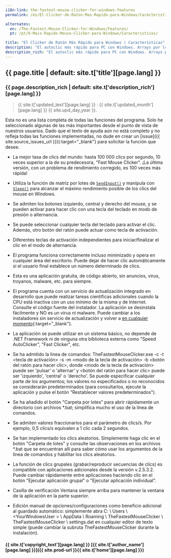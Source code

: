 ```yaml
---
i18n-link: the-fastest-mouse-clicker-for-windows-features
permalink: /es/El-Clicker-de-Raton-Mas-Rapido-para-Windows/Caracteristicas/

alternates:
  en: /The-Fastest-Mouse-Clicker-for-Windows/Features/
  pt: /pt/O-Mais-Rapido-Mouse-Clicker-para-Windows/Caracteristicos/

title: "El Clicker de Ratón Más Rápido para Windows | Características"
description: "El autoclic más rápido para PC con Windows. Arrays por lotes en SendInput, línea de comandos, clics aleatorios y clics grupales, código en GitHub"
description_rich: "El autoclic más rápido para PC con Windows. Arrays por lotes en SendInput, línea de comandos, clics aleatorios y clics grupales, código en GitHub"
---
```


## {{ page.title | default: site.t['title'][page.lang] }}

### {{ page.description_rich | default: site.t['description_rich'][page.lang] }}

> {{ site.t['updated_text'][page.lang] }} : {{ site.t['updated_month'][page.lang] }} {{ site.upd_day_year }}.

Esta no es una lista completa de todas las funciones del programa. Solo he seleccionado algunas de las más importantes desde el punto de vista de nuestros usuarios.
Dado que el texto de ayuda aún no está completo
y no refleja todas las funciones implementadas, no dude en crear
un [issue]({{ site.source_issues_url }}){:target="_blank"} para solicitar la función que desee.

* La mejor tasa de clics del mundo: hasta 100 000 clics por segundo, 10 veces superior a la de su predecesora, "Fast Mouse Clicker". ¡La última versión, con un problema de rendimiento corregido, es 100 veces más rápida!

* Utiliza la función de matriz por lotes de <code><a href="https://docs.microsoft.com/en-us/windows/win32/api/winuser/nf-winuser-sendinput" target="_blank">SendInput()</a></code> y manipula con <code><a href="https://docs.microsoft.com/en-us/windows/win32/api/syncchapi/nf-syncchapi-sleep" target="_blank">Sleep()</a></code> para alcanzar el máximo rendimiento posible de los clics del mouse en Windows.

* Se admiten los botones izquierdo, central y derecho del mouse, y se pueden activar para hacer clic con una tecla del teclado en modo de presión o alternancia.

* Se puede seleccionar cualquier tecla del teclado para activar el clic. Además, otro botón del ratón puede actuar como tecla de activación.

* Diferentes teclas de activación independientes para iniciar/finalizar el clic en el modo de alternancia.

* El programa funciona correctamente incluso minimizado y opera en cualquier área del escritorio. Puede dejar de hacer clic automáticamente si el usuario final establece un número determinado de clics.

* Esta es una aplicación gratuita, de código abierto, sin anuncios, virus, troyanos, malware, etc. para siempre.

* El programa cuenta con un servicio de actualización integrado en desarrollo que puede realizar tareas científicas adicionales cuando la CPU está inactiva con un uso mínimo de la misma y de Internet. Consulte el código fuente del instalador. La aplicación se desinstala fácilmente y NO es un virus ni malware. Puede cambiar a los instaladores sin servicio de actualización y volver a [en cualquier momento](https://github.com/windows-2048/The-Fastest-Mouse-Clicker-for-Windows/blob/master/InnoSetupDownloader/README.md){:target="_blank"}.

* La aplicación se puede utilizar en un sistema básico, no depende de .NET Framework ni de ninguna otra biblioteca externa como "Speed ​​AutoClicker", "Fast Clicker", etc.

* Se ha admitido la línea de comandos: TheFastestMouseClicker.exe -c <clics por segundo> -t <tecla de activación> -s <detenerse en> -m <modo de la tecla de activación> -b <botón del ratón para hacer clic>, donde <modo de la tecla de activación> puede ser 'pulsar' o 'alternar' y <botón del ratón para hacer clic> puede ser 'izquierdo', 'central' o 'derecho'. Se puede especificar cualquier parte de los argumentos; los valores no especificados o no reconocidos se considerarán predeterminados (para consultarlos, ejecute la aplicación y pulse el botón "Restablecer valores predeterminados").

* Se ha añadido el botón "Carpeta por lotes" para abrir rápidamente un directorio con archivos \*.bat; simplifica mucho el uso de la línea de comandos.

* Se admiten valores fraccionarios para el parámetro de clics/s. Por ejemplo, 0,5 clics/s equivalen a 1 clic cada 2 segundos.

* Se han implementado los clics aleatorios. Simplemente haga clic en el botón "Carpeta de lotes" y consulte las observaciones en los archivos \*.bat que se encuentran allí para saber cómo usar los argumentos de la línea de comandos y habilitar los clics aleatorios.

* La función de clics grupales (grabar/reproducir secuencias de clics) es compatible con aplicaciones adicionales desde la versión v.2.5.3.2. Puede cambiar rápidamente entre aplicaciones haciendo clic en el botón "Ejecutar aplicación grupal" o "Ejecutar aplicación individual".

* Casilla de verificación Ventana siempre arriba para mantener la ventana de la aplicación en la parte superior.

* Edición manual de opciones/configuraciones como beneficio adicional al guardado automático: simplemente abra C: \ Users \ \<YourWindowsUser \> \ AppData \ Roaming \ TheFastestMouseClicker \ TheFastestMouseClicker \ settings.dat
en cualquier editor de texto simple (puede cambiar la subruta TheFastestMouseClicker durante la instalación).


#### {{ site.t['copyright_text'][page.lang] }} [{{ site.t['author_name'][page.lang] }}]({{ site.prod-url }}{{ site.t['home'][page.lang] }})
